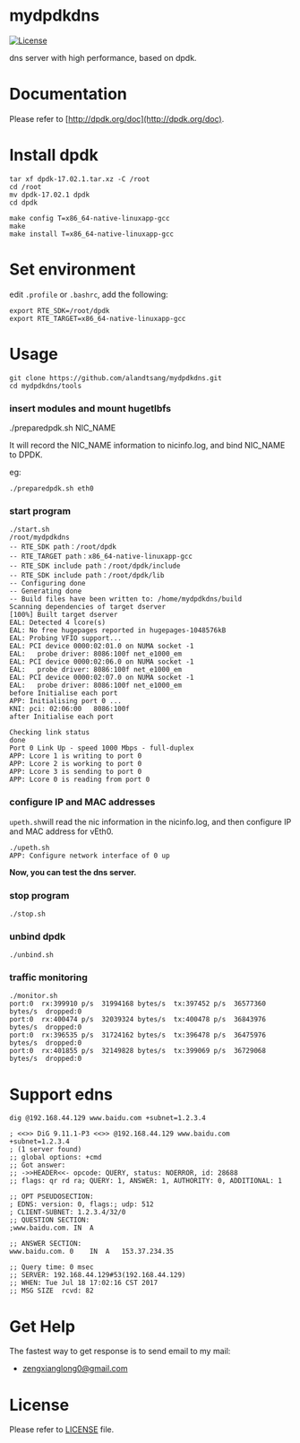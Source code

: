 mydpdkdns
============

[![License](https://img.shields.io/badge/license-Apache%202-4EB1BA.svg)](https://www.apache.org/licenses/LICENSE-2.0.html)


dns server with high performance, based on dpdk.


Documentation
=============
Please refer to [http://dpdk.org/doc](http://dpdk.org/doc).


Install dpdk
=============
```
tar xf dpdk-17.02.1.tar.xz -C /root
cd /root
mv dpdk-17.02.1 dpdk
cd dpdk

make config T=x86_64-native-linuxapp-gcc
make
make install T=x86_64-native-linuxapp-gcc
```


Set environment
=============
edit `.profile` or `.bashrc`, add the following:
```
export RTE_SDK=/root/dpdk
export RTE_TARGET=x86_64-native-linuxapp-gcc
```


Usage
=============
```
git clone https://github.com/alandtsang/mydpdkdns.git
cd mydpdkdns/tools
```

### insert modules and mount hugetlbfs
./preparedpdk.sh NIC_NAME

It will record the NIC_NAME information to nicinfo.log, and bind NIC_NAME to DPDK.

eg:
```
./preparedpdk.sh eth0
```

### start program
```
./start.sh
/root/mydpdkdns
-- RTE_SDK path：/root/dpdk
-- RTE_TARGET path：x86_64-native-linuxapp-gcc
-- RTE_SDK include path：/root/dpdk/include
-- RTE_SDK include path：/root/dpdk/lib
-- Configuring done
-- Generating done
-- Build files have been written to: /home/mydpdkdns/build
Scanning dependencies of target dserver
[100%] Built target dserver
EAL: Detected 4 lcore(s)
EAL: No free hugepages reported in hugepages-1048576kB
EAL: Probing VFIO support...
EAL: PCI device 0000:02:01.0 on NUMA socket -1
EAL:   probe driver: 8086:100f net_e1000_em
EAL: PCI device 0000:02:06.0 on NUMA socket -1
EAL:   probe driver: 8086:100f net_e1000_em
EAL: PCI device 0000:02:07.0 on NUMA socket -1
EAL:   probe driver: 8086:100f net_e1000_em
before Initialise each port
APP: Initialising port 0 ...
KNI: pci: 02:06:00 	 8086:100f
after Initialise each port

Checking link status
done
Port 0 Link Up - speed 1000 Mbps - full-duplex
APP: Lcore 1 is writing to port 0
APP: Lcore 2 is working to port 0
APP: Lcore 3 is sending to port 0
APP: Lcore 0 is reading from port 0
```

### configure IP and MAC addresses

`upeth.sh`will read the nic information in the nicinfo.log, and then configure IP and MAC address for vEth0.
```
./upeth.sh
APP: Configure network interface of 0 up
```

**Now, you can test the dns server.**


### stop program
```
./stop.sh
```

### unbind dpdk
```
./unbind.sh
```

### traffic monitoring
```
./monitor.sh
port:0  rx:399910 p/s  31994168 bytes/s  tx:397452 p/s  36577360 bytes/s  dropped:0
port:0  rx:400474 p/s  32039324 bytes/s  tx:400478 p/s  36843976 bytes/s  dropped:0
port:0  rx:396535 p/s  31724162 bytes/s  tx:396478 p/s  36475976 bytes/s  dropped:0
port:0  rx:401855 p/s  32149828 bytes/s  tx:399069 p/s  36729068 bytes/s  dropped:0
```


Support edns
============
```
dig @192.168.44.129 www.baidu.com +subnet=1.2.3.4

; <<>> DiG 9.11.1-P3 <<>> @192.168.44.129 www.baidu.com +subnet=1.2.3.4
; (1 server found)
;; global options: +cmd
;; Got answer:
;; ->>HEADER<<- opcode: QUERY, status: NOERROR, id: 28688
;; flags: qr rd ra; QUERY: 1, ANSWER: 1, AUTHORITY: 0, ADDITIONAL: 1

;; OPT PSEUDOSECTION:
; EDNS: version: 0, flags:; udp: 512
; CLIENT-SUBNET: 1.2.3.4/32/0
;; QUESTION SECTION:
;www.baidu.com.	IN	A

;; ANSWER SECTION:
www.baidu.com. 0	IN	A	153.37.234.35

;; Query time: 0 msec
;; SERVER: 192.168.44.129#53(192.168.44.129)
;; WHEN: Tue Jul 18 17:02:16 CST 2017
;; MSG SIZE  rcvd: 82
```


Get Help
============
The fastest way to get response is to send email to my mail:
- <zengxianglong0@gmail.com>

License
============
Please refer to [LICENSE](https://github.com/alandtsang/mydpdkdns/blob/master/LICENSE) file.
